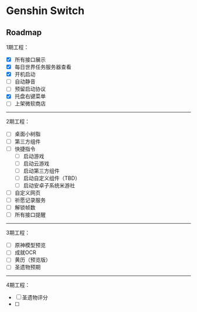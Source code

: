 # Genshin Switch

## Roadmap

1期工程：

- [x] 所有接口展示
- [x] 每日世界任务服务器查看
- [x] 开机启动
- [ ] 自动静音
- [ ] 预留启动协议
- [x] 托盘右键菜单
- [ ] 上架微软商店

---

2期工程：

- [ ] 桌面小树脂
- [ ] 第三方组件
- [ ] 快捷指令
  - [ ] 启动游戏
  - [ ] 启动云游戏
  - [ ] 启动第三方组件
  - [ ] 启动自定义组件（TBD）
  - [ ] 启动安卓子系统米游社

- [ ] 自定义网页
- [ ] 祈愿记录服务
- [ ] 解锁帧数
- [ ] 所有接口提醒

---

3期工程：

- [ ] 原神模型预览
- [ ] 成就OCR
- [ ] 黄历（预览版）
- [ ] 圣遗物预期

---

4期工程：

- [ ] 圣遗物评分
- [ ] 

